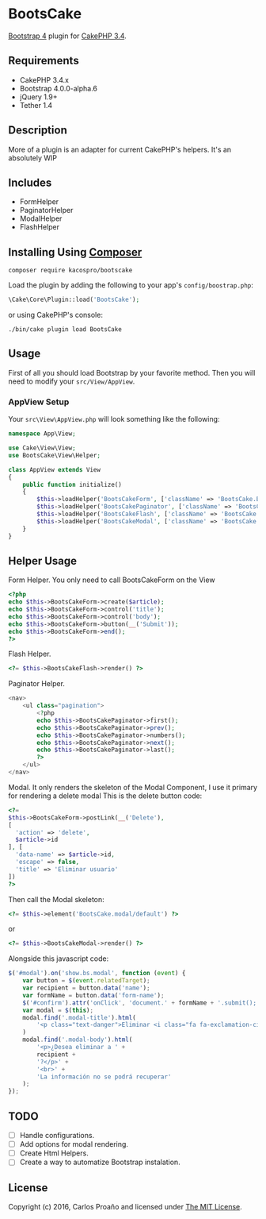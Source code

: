 # BootsCake

[Bootstrap 4][twbs4] plugin for [CakePHP 3.4][cakephp].

## Requirements

* CakePHP 3.4.x
* Bootstrap 4.0.0-alpha.6
* jQuery 1.9+
* Tether 1.4

## Description

More of a plugin is an adapter for current CakePHP's helpers. It's an absolutely WIP

## Includes

* FormHelper
* PaginatorHelper
* ModalHelper
* FlashHelper

## Installing Using [Composer][composer]

```
composer require kacospro/bootscake
```

Load the plugin by adding the following to your app's `config/boostrap.php`:

```php
\Cake\Core\Plugin::load('BootsCake');
```

or using CakePHP's console:

```
./bin/cake plugin load BootsCake
```

## Usage

First of all you should load Bootstrap by your favorite method. Then you will need to modify your `src/View/AppView`.

### AppView Setup


Your `src\View\AppView.php` will look something like the following:

```php
namespace App\View;

use Cake\View\View;
use BootsCake\View\Helper;

class AppView extends View
{
    public function initialize()
    {
        $this->loadHelper('BootsCakeForm', ['className' => 'BootsCake.BootsCakeForm']);
        $this->loadHelper('BootsCakePaginator', ['className' => 'BootsCake.BootsCakePaginator']);
        $this->loadHelper('BootsCakeFlash', ['className' => 'BootsCake.BootsCakeFlash']);
        $this->loadHelper('BootsCakeModal', ['className' => 'BootsCake.BootsCakeModal']);
    }
}
```

## Helper Usage

Form Helper. You only need to call BootsCakeForm on the View
```php
<?php
echo $this->BootsCakeForm->create($article);
echo $this->BootsCakeForm->control('title');
echo $this->BootsCakeForm->control('body');
echo $this->BootsCakeForm->button(__('Submit'));
echo $this->BootsCakeForm->end();
?>
```
Flash Helper.
```php
<?= $this->BootsCakeFlash->render() ?>
```
Paginator Helper.
```php
<nav>
    <ul class="pagination">
        <?php
        echo $this->BootsCakePaginator->first();
        echo $this->BootsCakePaginator->prev();
        echo $this->BootsCakePaginator->numbers();
        echo $this->BootsCakePaginator->next();
        echo $this->BootsCakePaginator->last();
        ?>
    </ul>
</nav>
```
Modal. It only renders the skeleton of the Modal Component, I use it primary for rendering a delete modal
This is the delete button code:
```php
<?=
$this->BootsCakeForm->postLink(__('Delete'),
[
  'action' => 'delete',
  $article->id
], [
  'data-name' => $article->id,
  'escape' => false,
  'title' => 'Eliminar usuario'
])
?>
```
Then call the Modal skeleton:
```php
<?= $this->element('BootsCake.modal/default') ?>

```
or
```php
<?= $this->BootsCakeModal->render() ?>

```
Alongside this javascript code:
```javascript
$('#modal').on('show.bs.modal', function (event) {
    var button = $(event.relatedTarget);
    var recipient = button.data('name');
    var formName = button.data('form-name');
    $('#confirm').attr('onClick', 'document.' + formName + '.submit();');
    var modal = $(this);
    modal.find('.modal-title').html(
        '<p class="text-danger">Eliminar <i class="fa fa-exclamation-circle" aria-hidden="true"></i></p>'
    )
    modal.find('.modal-body').html(
        '<p>¿Desea eliminar a ' +
        recipient +
        '?</p>' +
        '<br>' +
        'La información no se podrá recuperar'
    );
});

```

## TODO
- [ ] Handle configurations.
- [ ] Add options for modal rendering.
- [ ] Create Html Helpers.
- [ ] Create a way to automatize Bootstrap instalation.

## License

Copyright (c) 2016, Carlos Proaño and licensed under [The MIT License][mit].

[cakephp]:https://cakephp.org
[composer]:http://getcomposer.org
[mit]:http://www.opensource.org/licenses/mit-license.php
[twbs4]:https://v4-alpha.getbootstrap.com/
